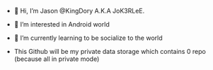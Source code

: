 - 👋 Hi, I’m Jason @KingDory A.K.A JoK3RLeE. 
- 👀 I’m interested in Android world 
- 🌱 I’m currently learning to be socialize to the world

- This Github will be my private data storage which contains 0 repo (because all in private mode)
